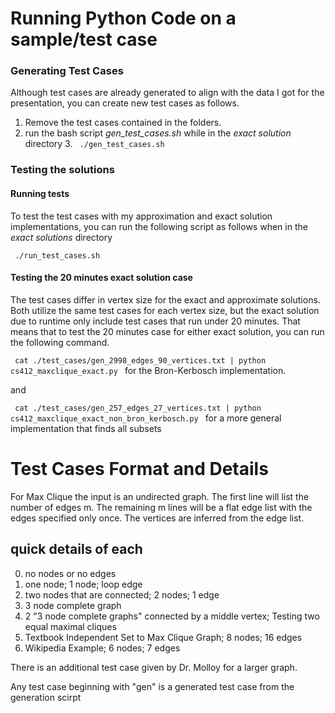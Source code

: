 # Running Python Code on a sample/test case
### Generating Test Cases
Although test cases are already generated to align with the data I got for the presentation, you can create new test cases as follows. 
1. Remove the test cases contained in the folders.
2. run the bash script *gen_test_cases.sh* while in the *exact solution* directory
   3. <code> ./gen_test_cases.sh </code>

### Testing the solutions
#### Running tests
To test the test cases with my approximation and exact solution implementations, you can run the following script as follows when in the *exact solutions* directory

<code> ./run_test_cases.sh </code>

#### Testing the 20 minutes exact solution case
The test cases differ in vertex size for the exact and approximate solutions. 
Both utilize the same test cases for each vertex size, but the exact solution due to runtime only include test cases that run under 20 minutes. 
That means that to test the 20 minutes case for either exact solution, you can run the following command.

<code> cat ./test_cases/gen_2998_edges_90_vertices.txt | python cs412_maxclique_exact.py </code> for the Bron-Kerbosch implementation.

and

<code> cat ./test_cases/gen_257_edges_27_vertices.txt | python cs412_maxclique_exact_non_bron_kerbosch.py </code> for a more general implementation that finds all subsets


# Test Cases Format and Details
For Max Clique the input is an undirected graph. The first line will list the number of edges m. The remaining m lines will be a flat edge list with the edges specified only once.
The vertices are inferred from the edge list. 

## quick details of each
0. no nodes or no edges
1. one node;  1 node; loop edge
2. two nodes that are connected; 2 nodes; 1 edge
3. 3 node complete graph
4. 2 "3 node complete graphs" connected by a middle vertex; Testing two equal maximal cliques
5. Textbook Independent Set to Max Clique Graph; 8 nodes; 16 edges
6. Wikipedia Example; 6 nodes; 7 edges

There is an additional test case given by Dr. Molloy for a larger graph.

Any test case beginning with "gen" is a generated test case from the generation scirpt